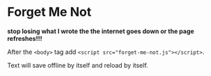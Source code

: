 # Forget Me Not

**stop losing what I wrote the the internet goes down or the page refreshes!!!**

After the `<body>` tag add `<script src="forget-me-not.js"></script>`.

Text will save offline by itself and reload by itself. 